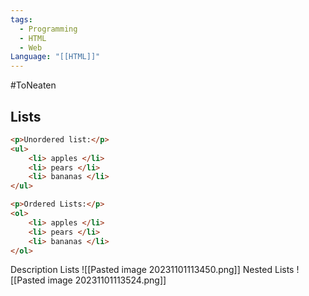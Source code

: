 ```yaml
---
tags:
  - Programming
  - HTML
  - Web
Language: "[[HTML]]"
---
```

#ToNeaten 
## Lists
```html
<p>Unordered list:</p>
<ul>
	<li> apples </li>
	<li> pears </li>
	<li> bananas </li>
</ul>
```
```html
<p>Ordered Lists:</p>
<ol>
	<li> apples </li>
	<li> pears </li>
	<li> bananas </li>
</ol>
```
Description Lists
![[Pasted image 20231101113450.png]]
Nested Lists
![[Pasted image 20231101113524.png]]